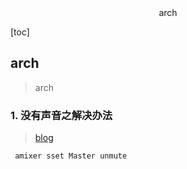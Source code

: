 <center> arch </center>





[toc]





## arch 

> arch







### 1.  没有声音之解决办法

> [blog](https://www.ucloud.cn/yun/15124.html)

```shell
 amixer sset Master unmute
```

